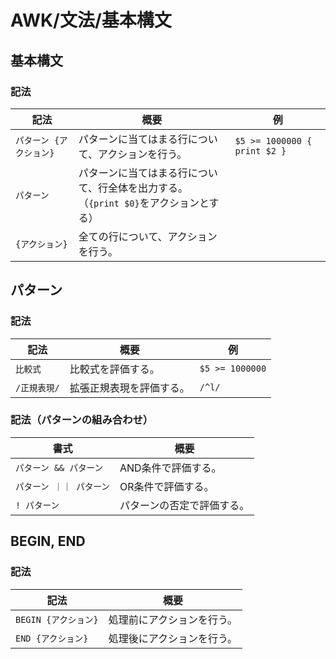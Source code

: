 # AWK/文法/基本構文

## 基本構文

### 記法

| 記法                    | 概要                                                         | 例                           |
| ----------------------- | ------------------------------------------------------------ | ---------------------------- |
| `パターン {アクション}` | パターンに当てはまる行について、アクションを行う。           | `$5 >= 1000000 { print $2 }` |
| `パターン`              | パターンに当てはまる行について、行全体を出力する。<br />（`{print $0}`をアクションとする） |                              |
| `{アクション}`          | 全ての行について、アクションを行う。                         |                              |

## パターン

### 記法

| 記法         | 概要                     | 例              |
| ------------ | ------------------------ | --------------- |
| `比較式`     | 比較式を評価する。       | `$5 >= 1000000` |
| `/正規表現/` | 拡張正規表現を評価する。 | `/^l/`          |

### 記法（パターンの組み合わせ）

| 書式                   | 概要                       |
| ---------------------- | -------------------------- |
| `パターン && パターン` | AND条件で評価する。        |
| `パターン ｜｜ パターン` | OR条件で評価する。         |
| `! パターン`           | パターンの否定で評価する。 |

## BEGIN, END

### 記法

| 記法                 | 概要                       |
| -------------------- | -------------------------- |
| `BEGIN {アクション}` | 処理前にアクションを行う。 |
| `END {アクション}`   | 処理後にアクションを行う。 |
